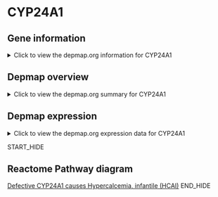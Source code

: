 <h1>CYP24A1</h1>

<h2>Gene information</h2>
<details>
  <summary>Click to view the depmap.org information for CYP24A1</summary>
  <iframe src="https://depmap.org/portal/gene/CYP24A1?tab=about" style="border:none;width:100%;height:800px"></iframe>
</details>

<h2>Depmap overview</h2>
<details>
  <summary>Click to view the depmap.org summary for CYP24A1</summary>
  <iframe src="https://depmap.org/portal/gene/CYP24A1?tab=overview" style="border:none;width:100%;height:800px"></iframe>
</details>

<h2>Depmap expression</h2>
<details>
  <summary>Click to view the depmap.org expression data for CYP24A1</summary>
  <iframe src="https://depmap.org/portal/gene/CYP24A1?tab=characterization" style="border:none;width:100%;height:800px"></iframe>
</details>


START_HIDE
<h2>Reactome Pathway diagram</h2>
<a href="https://reactome.org/PathwayBrowser/#/R-HSA-5579010">Defective CYP24A1 causes Hypercalcemia, infantile (HCAI)</a>
END_HIDE


